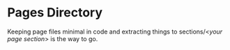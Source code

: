 # Pages Directory

Keeping page files minimal in code and extracting things to sections/<_your page section_> is the way to go.
